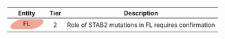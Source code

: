 |Entity|Tier|Description              |
|:----:|:----:|------------------------------|
|![FL](images/icons/FL_tier2.png) | 2 | Role of STAB2 mutations in FL requires confirmation|
